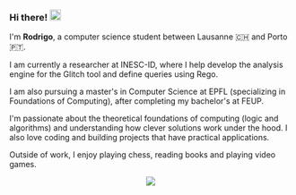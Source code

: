<h3>Hi there! <span><img src="https://media0.giphy.com/media/v1.Y2lkPTc5MGI3NjExd3YyaDc5cDh3dGtwMTM2Y2s2NmF1aWw0MzZtcHp3dGhjZGRpenJtcCZlcD12MV9pbnRlcm5hbF9naWZfYnlfaWQmY3Q9cw/hMvfHRHC3f6sapMzrS/giphy.gif" width="20"></span></h3>

I'm **Rodrigo**, a computer science student between Lausanne 🇨🇭 and Porto 🇵🇹.

I am currently a researcher at INESC-ID, where I help develop the analysis engine for the Glitch tool and define queries using Rego.

I am also pursuing a master's in Computer Science at EPFL (specializing in Foundations of Computing), after completing my bachelor's at FEUP.

I'm passionate about the theoretical foundations of computing (logic and algorithms) and understanding how clever solutions work under the hood. I also love coding and building projects that have practical applications.

Outside of work, I enjoy playing chess, reading books and playing video games.

<p align="center">
  <img src="https://komarev.com/ghpvc/?username=racoelhosilva&color=blue&style=pixel"/>
</p>
